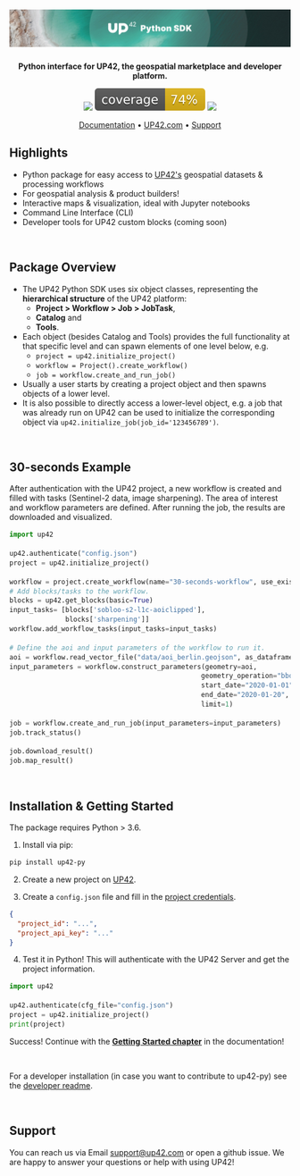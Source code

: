 <h1 align="center">
    <a href="https://github.com/up42/up42-py" title="up42-py">
    <img alt="" src="./docs/_assets/github-banner-3.jpg"> </a>
    <br>
</h1>

<p align="center">
    <strong>Python interface for UP42, the geospatial marketplace and developer platform.</strong>
</p>

<p align="center">
    <a href="https://pypi.org/project/up42-py/" title="up42-py on pypi"><img src="https://img.shields.io/pypi/v/up42-py"></a>
    <img src="./coverage.svg">
    <a href="https://twitter.com/UP42Official" title="UP42 on Twitter"><img src="https://img.shields.io/twitter/follow/UP42Official.svg?style=social"></a>
</p>

<p align="center">
  <a href="https://up42.github.io/up42-py/">Documentation</a> •
  <a href="http://www.up42.com">UP42.com</a> •
  <a href="#support">Support</a>
</p>

## Highlights
- Python package for easy access to [UP42's](http://www.up42.com) geospatial datasets & processing workflows
- For geospatial analysis & product builders!
- Interactive maps & visualization, ideal with Jupyter notebooks  
- Command Line Interface (CLI)
- Developer tools for UP42 custom blocks (coming soon)

<br>

## Package Overview

- The UP42 Python SDK uses six object classes, representing the **hierarchical structure** of the UP42 platform:
    - **Project > Workflow > Job > JobTask**,
    - **Catalog** and
    - **Tools**.
- Each object (besides Catalog and Tools) provides the full functionality at that specific level and can spawn elements of one level below, e.g.
    - `project = up42.initialize_project()`
    - `workflow = Project().create_workflow()`
    - `job = workflow.create_and_run_job()`
- Usually a user starts by creating a project object and then spawns objects of a lower level.
- It is also possible to directly access a lower-level object, e.g. a job that was already run on UP42 can be used to initialize the corresponding object via `up42.initialize_job(job_id='123456789')`.

<br>

## 30-seconds Example

After authentication with the UP42 project, a new workflow is created and filled with tasks (Sentinel-2 data, image sharpening). 
The area of interest and workflow parameters are defined. After running the job, the results are downloaded and visualized.

```python
import up42

up42.authenticate("config.json")
project = up42.initialize_project()

workflow = project.create_workflow(name="30-seconds-workflow", use_existing=True)
# Add blocks/tasks to the workflow.
blocks = up42.get_blocks(basic=True)
input_tasks= [blocks['sobloo-s2-l1c-aoiclipped'], 
              blocks['sharpening']]
workflow.add_workflow_tasks(input_tasks=input_tasks)

# Define the aoi and input parameters of the workflow to run it.
aoi = workflow.read_vector_file("data/aoi_berlin.geojson", as_dataframe=True)
input_parameters = workflow.construct_parameters(geometry=aoi, 
                                                geometry_operation="bbox", 
                                                start_date="2020-01-01",
                                                end_date="2020-01-20",
                                                limit=1)

job = workflow.create_and_run_job(input_parameters=input_parameters)
job.track_status()

job.download_result()
job.map_result()
```

<br>

## Installation & Getting Started

The package requires Python > 3.6.

1. Install via pip:
```bash
pip install up42-py
```

2. Create a new project on [UP42](https://up42.com).

3. Create a `config.json` file and fill in the [project credentials](https://docs.up42.com/getting-started/first-api-request.html#run-your-first-job-via-the-api).
```json
{
  "project_id": "...",
  "project_api_key": "..."
}
```

4. Test it in Python! This will authenticate with the UP42 Server and get the project information.
```python
import up42

up42.authenticate(cfg_file="config.json")
project = up42.initialize_project()
print(project)
```

Success! Continue with the **[Getting Started chapter](https://up42.github.io/up42-py/01_quickstart/)** in the documentation!

<br>

For a developer installation (in case you want to contribute to up42-py) see the [developer readme](README-dev.md).

<br>

## Support

You can reach us via Email [support@up42.com](mailto:support@up42.com) or open a github issue. We are happy to answer your questions or help with using UP42!
